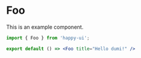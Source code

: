 # Foo

This is an example component.

```jsx
import { Foo } from 'happy-ui';

export default () => <Foo title="Hello dumi!" />
```
